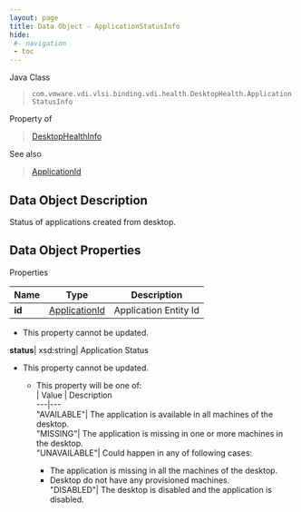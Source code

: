 ```yaml
---
layout: page
title: Data Object - ApplicationStatusInfo
hide:
 #- navigation
 - toc
---
```






Java Class  
> `com.vmware.vdi.vlsi.binding.vdi.health.DesktopHealth.ApplicationStatusInfo`

Property of  
> [DesktopHealthInfo](vdi.health.DesktopHealth.DesktopHealthInfo.md#field_detail)

See also  
> [ApplicationId](vdi.entity.ApplicationId.md)


## Data Object Description 

Status of applications created from desktop. 

## Data Object Properties

Properties

Name |  Type |  Description   
---|---|---  
**id**| [ApplicationId](vdi.entity.ApplicationId.md)|  Application Entity Id   


* This property cannot be updated.

  
**status**|  xsd:string|  Application Status   


* This property cannot be updated.
  * This property will be one of:  
|  Value |  Description   
---|---  
"AVAILABLE"| The application is available in all machines of the desktop.  
"MISSING"| The application is missing in one or more machines in the desktop.  
"UNAVAILABLE"| Could happen in any of following cases:  

    * The application is missing in all the machines of the desktop.
    * Desktop do not have any provisioned machines.  
"DISABLED"| The desktop is disabled and the application is disabled.  

  
  
  
   
  
  
